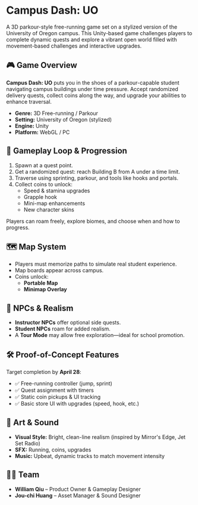 # Campus Dash: UO

A 3D parkour-style free-running game set on a stylized version of the University of Oregon campus. This Unity-based game challenges players to complete dynamic quests and explore a vibrant open world filled with movement-based challenges and interactive upgrades.

## 🎮 Game Overview

**Campus Dash: UO** puts you in the shoes of a parkour-capable student navigating campus buildings under time pressure. Accept randomized delivery quests, collect coins along the way, and upgrade your abilities to enhance traversal.

- **Genre:** 3D Free-running / Parkour
- **Setting:** University of Oregon (stylized)
- **Engine:** Unity
- **Platform:** WebGL / PC

## 🔁 Gameplay Loop & Progression

1. Spawn at a quest point.
2. Get a randomized quest: reach Building B from A under a time limit.
3. Traverse using sprinting, parkour, and tools like hooks and portals.
4. Collect coins to unlock:
   - Speed & stamina upgrades
   - Grapple hook
   - Mini-map enhancements
   - New character skins

Players can roam freely, explore biomes, and choose when and how to progress.

## 🗺️ Map System

- Players must memorize paths to simulate real student experience.
- Map boards appear across campus.
- Coins unlock:
  - **Portable Map**
  - **Minimap Overlay**

## 👥 NPCs & Realism

- **Instructor NPCs** offer optional side quests.
- **Student NPCs** roam for added realism.
- A **Tour Mode** may allow free exploration—ideal for school promotion.

## 🛠️ Proof-of-Concept Features

Target completion by **April 28**:

- ✅ Free-running controller (jump, sprint)
- ✅ Quest assignment with timers
- ✅ Static coin pickups & UI tracking
- ✅ Basic store UI with upgrades (speed, hook, etc.)

## 🎨 Art & Sound

- **Visual Style:** Bright, clean-line realism (inspired by Mirror's Edge, Jet Set Radio)
- **SFX:** Running, coins, upgrades
- **Music:** Upbeat, dynamic tracks to match movement intensity

## 🧑‍💻 Team

- **William Qiu** – Product Owner & Gameplay Designer
- **Jou-chi Huang** – Asset Manager & Sound Designer

